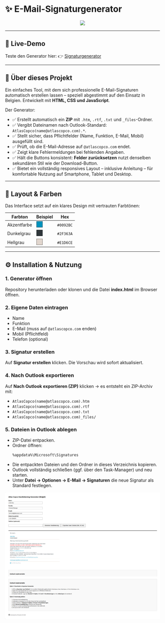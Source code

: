 # ✨ E-Mail-Signaturgenerator

<p align="center">
  <img src="https://img.shields.io/badge/status-stable-2F363A?style=for-the-badge" />
</p>

---

## 🚀 Live-Demo
Teste den Generator hier:
👉 [Signaturgenerator](https://jphermans.github.io/acsignature/)

---

## 📌 Über dieses Projekt
Ein einfaches Tool, mit dem sich professionelle E-Mail-Signaturen automatisch erstellen lassen – speziell abgestimmt auf den Einsatz in Belgien. Entwickelt mit **HTML, CSS und JavaScript**.

Der Generator:
- ✅ Erstellt automatisch ein **ZIP** mit `.htm`, `.rtf`, `.txt` und `_files`-Ordner.
- ✅ Vergibt Dateinamen nach Outlook-Standard: `AtlasCopco(name@atlascopco.com).*`.
- ✅ Stellt sicher, dass Pflichtfelder (Name, Funktion, E-Mail, Mobil) ausgefüllt sind.
- ✅ Prüft, ob die E-Mail-Adresse auf `@atlascopco.com` endet.
- ✅ Zeigt klare Fehlermeldungen bei fehlenden Angaben.
- ✅ Hält die Buttons konsistent: **Felder zurücksetzen** nutzt denselben sekundären Stil wie der Download-Button.
- ✅ Bietet ein vollständig responsives Layout – inklusive Anleitung – für komfortable Nutzung auf Smartphone, Tablet und Desktop.

---

## 🎨 Layout & Farben
Das Interface setzt auf ein klares Design mit vertrauten Farbtönen:

| Farbton | Beispiel | Hex |
| --- | --- | --- |
| Akzentfarbe | <img src="assets/colors/0092BC.svg" width="20"/> | `#0092BC` |
| Dunkelgrau | <img src="assets/colors/2F363A.svg" width="20"/> | `#2F363A` |
| Hellgrau  | <img src="assets/colors/E1D6CE.svg" width="20"/> | `#E1D6CE` |

---

## ⚙️ Installation & Nutzung

### 1. Generator öffnen
Repository herunterladen oder klonen und die Datei **index.html** im Browser öffnen.

### 2. Eigene Daten eintragen
- Name
- Funktion
- E-Mail (muss auf `@atlascopco.com` enden)
- Mobil (Pflichtfeld)
- Telefon (optional)

### 3. Signatur erstellen
Auf **Signatur erstellen** klicken. Die Vorschau wird sofort aktualisiert.

### 4. Nach Outlook exportieren
Auf **Nach Outlook exportieren (ZIP)** klicken → es entsteht ein ZIP-Archiv mit:
- `AtlasCopco(name@atlascopco.com).htm`
- `AtlasCopco(name@atlascopco.com).rtf`
- `AtlasCopco(name@atlascopco.com).txt`
- `AtlasCopco(name@atlascopco.com)_files/`

### 5. Dateien in Outlook ablegen
- ZIP-Datei entpacken.
- Ordner öffnen:
  ```bash
  %appdata%\Microsoft\Signatures
  ```
- Die entpackten Dateien und den Ordner in dieses Verzeichnis kopieren.
- Outlook vollständig schließen (ggf. über den Task-Manager) und neu starten.
- Unter **Datei → Optionen → E-Mail → Signaturen** die neue Signatur als Standard festlegen.

![Signaturvorschau](assets/generator.png)

